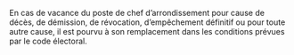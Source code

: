 En cas de vacance du poste de chef d’arrondissement pour cause de décès, de démission, de révocation, d’empêchement définitif ou pour toute autre cause, il est pourvu à son remplacement dans les conditions prévues par le code électoral.
